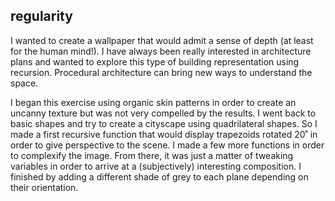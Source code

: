 ## regularity


I wanted to create a wallpaper that would admit a sense of depth (at least for the human mind!). I have always been really interested in architecture plans and wanted to explore this type of building representation using recursion. Procedural architecture can bring new ways to understand the space.

I began this exercise using organic skin patterns in order to create an uncanny texture but was not very compelled by the results. I went back to basic shapes and try to create a cityscape using quadrilateral shapes. So I made a first recursive function that would display trapezoids rotated 20˚ in order to give perspective to the scene. I made a few more functions in order to complexify the image. From there, it was just a matter of tweaking variables in order to arrive at a (subjectively) interesting composition. I finished by adding a different shade of grey to each plane depending on their orientation.
